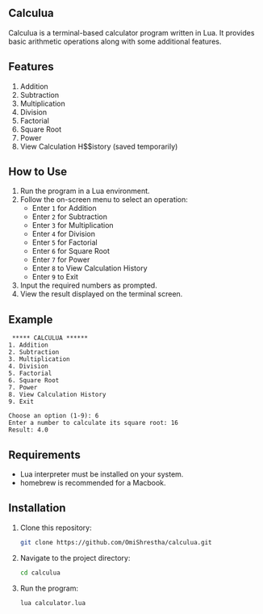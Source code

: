 ## Calculua

Calculua is a terminal-based calculator program written in Lua. It provides basic arithmetic operations along with some additional features.

## Features

  1. Addition
  2. Subtraction
  3. Multiplication
  4. Division
  5. Factorial 
  6. Square Root
  7. Power
  8. View Calculation H$$istory (saved temporarily)

## How to Use

1. Run the program in a Lua environment.
2. Follow the on-screen menu to select an operation:
   - Enter `1` for Addition
   - Enter `2` for Subtraction
   - Enter `3` for Multiplication
   - Enter `4` for Division
   - Enter `5` for Factorial 
   - Enter `6` for Square Root 
   - Enter `7` for Power
   - Enter `8` to View Calculation History
   - Enter `9` to Exit
3. Input the required numbers as prompted.
4. View the result displayed on the terminal screen.

## Example

```
 ***** CALCULUA ******
1. Addition
2. Subtraction
3. Multiplication
4. Division
5. Factorial
6. Square Root
7. Power
8. View Calculation History
9. Exit

Choose an option (1-9): 6
Enter a number to calculate its square root: 16
Result: 4.0
```

## Requirements

- Lua interpreter must be installed on your system.
- homebrew is recommended for a Macbook.

## Installation

1. Clone this repository:
   ```bash
   git clone https://github.com/OmiShrestha/calculua.git
   ```
2. Navigate to the project directory:
   ```bash
   cd calculua
   ```
3. Run the program:
   ```bash
   lua calculator.lua
   ```